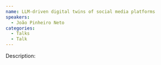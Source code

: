 ```yaml
---
name: LLM-driven digital twins of social media platforms
speakers:
  - João Pinheiro Neto
categories:
  - Talks
  - Talk
---
```


Description:
